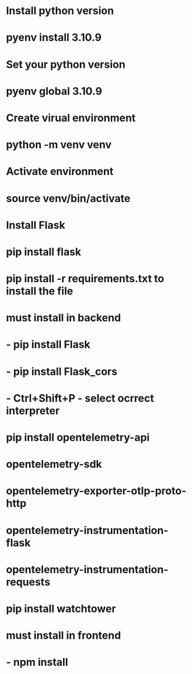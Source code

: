 # Install python version

# pyenv install 3.10.9


# Set your python version

# pyenv global 3.10.9


# Create virual environment

# python -m venv venv


# Activate environment

# source venv/bin/activate


# Install Flask

# pip install flask

# pip install -r requirements.txt to install the file

# must install in backend
# - pip install Flask
# - pip install Flask_cors
# - Ctrl+Shift+P - select ocrrect interpreter

# pip install opentelemetry-api 
# opentelemetry-sdk 
# opentelemetry-exporter-otlp-proto-http 
# opentelemetry-instrumentation-flask 
# opentelemetry-instrumentation-requests

# pip install watchtower


# must install in frontend
# - npm install
